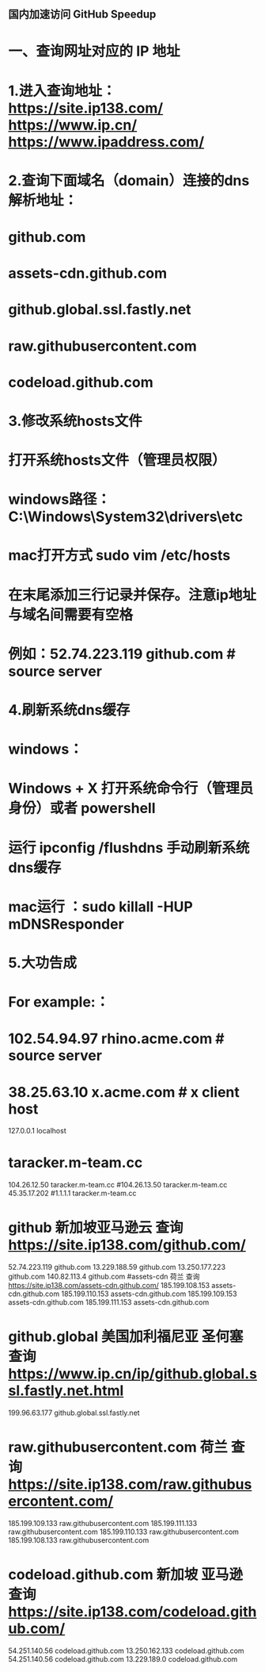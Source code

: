 # 
## 国内加速访问 GitHub Speedup
# 一、查询网址对应的 IP 地址
# 
# 1.进入查询地址：https://site.ip138.com/ https://www.ip.cn/ https://www.ipaddress.com/ 
# 
# 2.查询下面域名（domain）连接的dns解析地址：
# github.com
# assets-cdn.github.com
# github.global.ssl.fastly.net
# raw.githubusercontent.com
# codeload.github.com 
# 
# 3.修改系统hosts文件
# 打开系统hosts文件（管理员权限）
# windows路径：C:\Windows\System32\drivers\etc
# mac打开方式 sudo vim /etc/hosts
# 在末尾添加三行记录并保存。注意ip地址与域名间需要有空格
# 例如：52.74.223.119 github.com	# source server
#
# 4.刷新系统dns缓存
# windows：
# Windows + X 打开系统命令行（管理员身份）或者 powershell
# 运行 ipconfig /flushdns 手动刷新系统dns缓存
# mac运行 ：sudo killall -HUP mDNSResponder
# 
# 5.大功告成
# 
#
# For example:：
#
# 102.54.94.97	rhino.acme.com	# source server
# 38.25.63.10	x.acme.com		# x client host
127.0.0.1 localhost
# 
# taracker.m-team.cc
104.26.12.50 taracker.m-team.cc
#104.26.13.50 taracker.m-team.cc
45.35.17.202
#1.1.1.1 taracker.m-team.cc
# 
# github 新加坡亚马逊云 查询 https://site.ip138.com/github.com/
52.74.223.119 github.com
13.229.188.59 github.com
13.250.177.223 github.com
140.82.113.4 github.com
#assets-cdn 荷兰 查询 https://site.ip138.com/assets-cdn.github.com/
185.199.108.153 assets-cdn.github.com
185.199.110.153 assets-cdn.github.com
185.199.109.153 assets-cdn.github.com
185.199.111.153 assets-cdn.github.com
# 
# github.global 美国加利福尼亚 圣何塞 查询 https://www.ip.cn/ip/github.global.ssl.fastly.net.html
199.96.63.177 github.global.ssl.fastly.net
# 
# raw.githubusercontent.com 荷兰 查询 https://site.ip138.com/raw.githubusercontent.com/
185.199.109.133 raw.githubusercontent.com
185.199.111.133 raw.githubusercontent.com
185.199.110.133 raw.githubusercontent.com
185.199.108.133 raw.githubusercontent.com
# 
# codeload.github.com 新加坡 亚马逊 查询 https://site.ip138.com/codeload.github.com/
54.251.140.56 codeload.github.com
13.250.162.133 codeload.github.com
54.251.140.56 codeload.github.com
13.229.189.0 codeload.github.com
